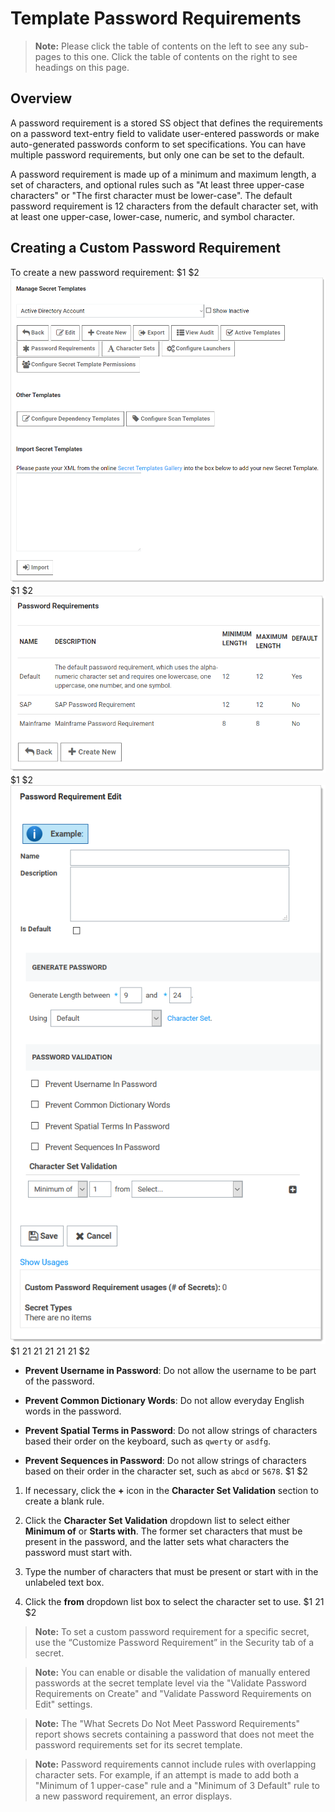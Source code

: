 [title]: # "Template Password Requirements"
[tags]: # "Template"
[priority]: # "1000"

# Template Password Requirements

> **Note:** Please click the table of contents on the left to see any sub-pages to this one. Click the table of contents on the right to see headings on this page.

## Overview

A password requirement is a stored SS object that defines the requirements on a password text-entry field to validate user-entered passwords or make auto-generated passwords conform to set specifications. You can have multiple password requirements, but only one can be set to the default.

A password requirement is made up of a minimum and maximum length, a set of characters, and optional rules such as "At least three upper-case characters" or "The first character must be lower-case". The default password requirement is 12 characters from the default character set, with at least one upper-case, lower-case, numeric, and symbol character. 

## Creating a Custom Password Requirement

To create a new password requirement:
$1
$2
   ![1567710946389](images/1567710946389.png)
$1
$2
   ![1567712171025](images/1567712171025.png)
$1
$2
   ![image-20200804151436012](images/image-20200804151436012.png)
$1
$2$1
$2$1
$2$1
$2$1
$2$1
$2
   - **Prevent Username in Password**: Do not allow the username to be part of the password.
 
   - **Prevent Common Dictionary Words**: Do not allow everyday English words in the password.
 
   - **Prevent Spatial Terms in Password**: Do not allow strings of characters based their order on the keyboard, such as `qwerty` or `asdfg`.

   - **Prevent Sequences in Password**: Do not allow strings of characters based on their order in the character set, such as `abcd` or `5678`.
$1
$2
   1. If necessary, click the **+** icon in the **Character Set Validation** section to create a blank rule.

   1. Click the **Character Set Validation** dropdown list to select either **Minimum of** or **Starts with**. The former set characters that must be present in the password, and the latter sets what characters the password must start with.

   1. Type the number of characters that must be present or start with in the unlabeled text box.

   1. Click the **from** dropdown list box to select the character set to use.
$1
$2$1
$2
> **Note:** To set a custom password requirement for a specific secret, use the “Customize Password Requirement” in the Security tab of a secret.

> **Note:** You can enable or disable the validation of manually entered passwords at the secret template level via the "Validate Password Requirements on Create" and "Validate Password Requirements on Edit" settings.

> **Note:** The "What Secrets Do Not Meet Password Requirements" report shows secrets containing a password that does not meet the password requirements set for its secret template.

> **Note:** Password requirements cannot include rules with overlapping character sets. For example, if an attempt is made to add both a "Minimum of 1 upper-case" rule and a "Minimum of 3 Default" rule to a new password requirement, an error displays.
